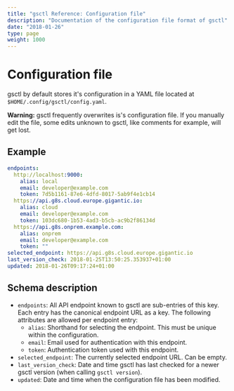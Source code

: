 ```yaml
---
title: "gsctl Reference: Configuration file"
description: "Documentation of the configuration file format of gsctl"
date: "2018-01-26"
type: page
weight: 1000
---
```


# Configuration file

gsctl by default stores it's configuration in a YAML file located at
`$HOME/.config/gsctl/config.yaml`.

**Warning:** gsctl frequently overwrites is's configuration file. If you
manually edit the file, some edits unknown to gsctl, like comments for example,
will get lost.

## Example

```yaml
endpoints:
  http://localhost:9000:
    alias: local
    email: developer@example.com
    token: 7d5b1161-87e6-4dfd-8017-5ab9f4e1cb14
  https://api.g8s.cloud.europe.gigantic.io:
    alias: cloud
    email: developer@example.com
    token: 103dc680-1b53-4ad3-b5cb-ac9b2f86134d
  https://api.g8s.onprem.example.com:
    alias: onprem
    email: developer@example.com
    token: ""
selected_endpoint: https://api.g8s.cloud.europe.gigantic.io
last_version_check: 2018-01-25T13:50:25.353937+01:00
updated: 2018-01-26T09:17:24+01:00
```

## Schema description

- `endpoints`: All API endpoint known to gsctl are sub-entries of this key.
  Each entry has the canonical endpoint URL as a key. The following attributes
  are allowed per endpoint entry:
  - `alias`: Shorthand for selecting the endpoint. This must be unique within
    the configuration.
  - `email`: Email used for authentication with this endpoint.
  - `token`: Authentication token used with this endpoint.
- `selected_endpoint`: The currently selected endpoint URL. Can be empty.
- `last_version_check`: Date and time gsctl has last checked for a newer
  gsctl version (when calling `gsctl version`).
- `updated`: Date and time when the configuration file has been modified.
